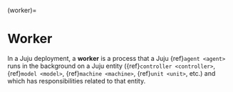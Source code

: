 (worker)=
# Worker

In a Juju deployment, a **worker** is a process that a Juju {ref}`agent <agent>` runs in the background on a Juju entity ({ref}`controller <controller>`, {ref}`model <model>`, {ref}`machine <machine>`, {ref}`unit <unit>`, etc.) and which has responsibilities related to that entity.
